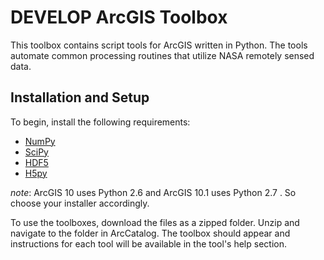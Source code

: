 DEVELOP ArcGIS Toolbox
======================

This toolbox contains script tools for ArcGIS written in Python. The tools automate common processing routines that utilize NASA remotely sensed data.



Installation and Setup
----------------------

To begin, install the following requirements:

 * [NumPy](http://numpy.scipy.org/)
 * [SciPy](http://www.scipy.org/)
 * [HDF5](http://www.hdfgroup.org/HDF5/release/obtain5.html)
 * [H5py](http://code.google.com/p/h5py/)

*note*: ArcGIS 10 uses Python 2.6 and ArcGIS 10.1 uses Python 2.7 . So choose your installer accordingly.

To use the toolboxes, download the files as a zipped folder. Unzip and navigate to the folder in ArcCatalog. The toolbox should appear and instructions for each tool will be available in the tool's help section.